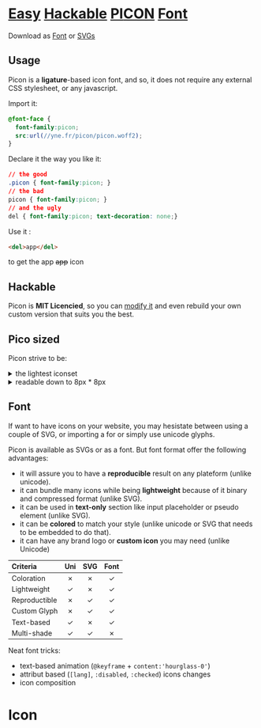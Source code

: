 # [Easy](#Usage) [Hackable](#Hackable) **[PI](#Pico)[CON](#Icon)** [Font](#Font)

Download as [Font](picon.woff2) or [SVGs](picon.zip)

## Usage

Picon is a **ligature**-based icon font, and so, it does not require any external CSS stylesheet, or any javascript.

Import it:
```css
@font-face {
  font-family:picon;
  src:url(//yne.fr/picon/picon.woff2);
}
```

Declare it the way you like it:
```css
// the good
.picon { font-family:picon; }
// the bad
picon { font-family:picon; }
// and the ugly
del { font-family:picon; text-decoration: none;}
```

Use it :
```html
<del>app</del>
```
to get the app ~~app~~ icon

## Hackable

Picon is **MIT Licencied**, so you can [modify it](editor.html) and even rebuild your own custom version that suits you the best.

## Pico sized

Picon strive to be:

<details><summary>the lightest iconset</summary>

| Name                                             | Avg. SVGs sizes |
|:----------                                       | ---:|
| [Entypo](http://www.entypo.com/)                 | 1070.060 Bytes |
| [Clarity](https://clarity.design/icons)          |  916.036 Bytes |
| [Fontawesome](https://fontawesome.com)           |  754.582 Bytes |
| [Jam](https://jam-icons.com/)                    |  535.844 Bytes |
| [Material](https://material.io/resources/icons/) |  479.151 Bytes |
| [Feather](https://feathericons.com/)             |  378.872 Bytes |
| [Picon](https://yne.fr/picon)                    |  144.137 Bytes |

Those values have been computed using the following line

```sh
find -name '*.svg' -printf '%s\n' | awk '{s+=$0} END {printf s/NR}'
```

</details>

<details><summary>readable down to 8px * 8px</summary>

| Iconset                                          | 🖼 | 📞 | 🔈 | 🕷️ |
|---                                               |---|---|---|---|
| [Clarity](https://clarity.design/icons)          | ![](.github/pages/compare/clarity-pic.png) | ![](.github/pages/compare/clarity-phone.png) | ![](.github/pages/compare/clarity-vol.png) | ![](.github/pages/compare/clarity-bug.png) |
| [Feather](https://feathericons.com/)             | ![](.github/pages/compare/feather-pic.png) | ![](.github/pages/compare/feather-phone.png) | ![](.github/pages/compare/feather-vol.png) | ![](.github/pages/compare/feather-bug.png) |
| [Fontawesome](https://fontawesome.com)           | ![](.github/pages/compare/fontawesome-pic.png) | ![](.github/pages/compare/fontawesome-phone.png) | ![](.github/pages/compare/fontawesome-vol.png) | ![](.github/pages/compare/fontawesome-bug.png) |
| [Jam](https://jam-icons.com/)                    | ![](.github/pages/compare/jam-pic.png) | ![](.github/pages/compare/jam-phone.png) | ![](.github/pages/compare/jam-vol.png) | ![](.github/pages/compare/jam-bug.png) |
| [Material](https://material.io/resources/icons/) | ![](.github/pages/compare/material-pic.png) | ![](.github/pages/compare/material-phone.png) | ![](.github/pages/compare/material-vol.png) | ![](.github/pages/compare/material-bug.png) |
| [Picon](https://yne.fr/picon)                    | ![](.github/pages/compare/picon-pic.png) | ![](.github/pages/compare/picon-phone.png) | ![](.github/pages/compare/picon-vol.png) | ![](.github/pages/compare/picon-bug.png) |
| [Entypo](http://entypo.com/)                     | ![](.github/pages/compare/entypo-pic.png) | ![](.github/pages/compare/entypo-phone.png) | ![](.github/pages/compare/entypo-vol.png) | ![](.github/pages/compare/entypo-bug.png) |

</details>

## Font

If want to have icons on your website, you may hesistate between using a couple of SVG, or importing a for or simply use unicode glyphs.

Picon is available as SVGs or as a font. But font format offer the following advantages:

- it will assure you to have a **reproducible** result on any plateform (unlike unicode).
- it can bundle many icons while being **lightweight** because of it binary and compressed format (unlike SVG).
- it can be used in **text-only** section like input placeholder or pseudo element (unlike SVG).
- it can be **colored** to match your style (unlike unicode or SVG that needs to be embedded to do that).
- it can have any brand logo or **custom icon** you may need (unlike Unicode)

|Criteria     |Uni|SVG|Font|
|:------------|:---:|:---:|:---:|
|Coloration   | ✗ | ✗ | ✓  |
|Lightweight  | ✓ | ✗ | ✓  |
|Reproductible| ✗ | ✓ | ✓  |
|Custom Glyph | ✗ | ✓ | ✓  |
|Text-based   | ✓ | ✗ | ✓  |
|Multi-shade  | ✓ | ✓ | ✗  |

Neat font tricks:

- text-based animation (`@keyframe` + `content:'hourglass-0'`)
- attribut based (`[lang]`, `:disabled`, `:checked`) icons changes
- icon composition

# Icon

